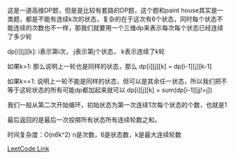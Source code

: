 这是一道高维DP题，但是是比较有套路的DP题，这个题和paint house其实是一类题，都是不能有连续k次的状态，复杂的在于这次有6个状态，同时每个状态不能连续的次数也不一样，那我们就要用一个三维dp来表示每次每个状态已经连续了多少轮

dp[i][j][k]: i表示第i次， j表示第j个状态， k表示连续了k轮

如果k>1:
那么说明上一轮也是同样的状态，那么
dp[i][j][k] = dp[i-1][j][k-1]

如果k==1:
说明上一轮不能是同样的状态，但可以是其余任一状态，所以我们把不等于这轮状态的所有可能dp都加起来就可以
dp[i][j][k] = sum(dp[i-1][jj!=j])

我们一般从第二次开始循环，初始状态为第一次连续1次每个状态的个数，也就是1

最后返回的是最后一次投掷所有状态所有连续轮数之和。

时间复杂度：O(n*6*k^2) n是次数，6是状态数，k是最大连续轮数

[LeetCode Link](https://leetcode-cn.com/problems/dice-roll-simulation/)